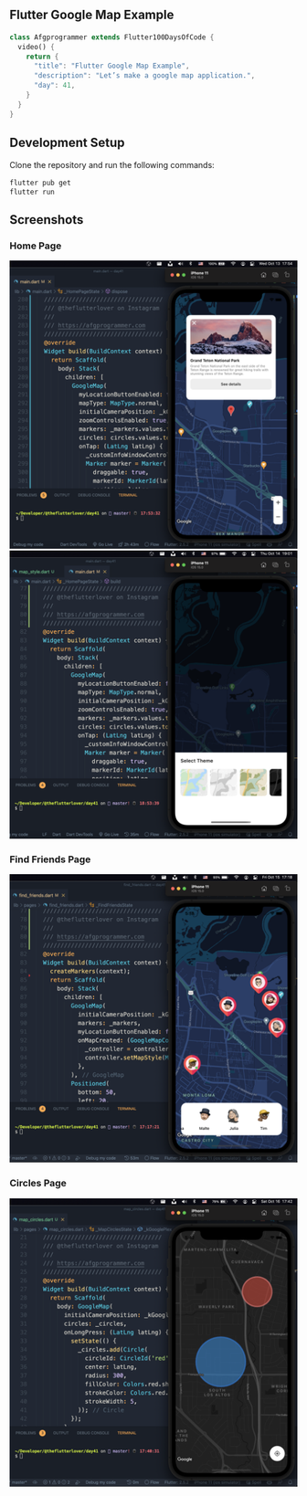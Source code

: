 ## Flutter Google Map Example

```dart
class Afgprogrammer extends Flutter100DaysOfCode {
  video() {
    return {
      "title": "Flutter Google Map Example",
      "description": "Let’s make a google map application.",
      "day": 41,
    }
  }
}
```


## Development Setup
Clone the repository and run the following commands:
```
flutter pub get
flutter run
```

## Screenshots

### Home Page
<img src="assets/screenshots/home-page.png" />
<img src="assets/screenshots/home-page-theme.png" />

### Find Friends Page
<img src="assets/screenshots/find-friends-page.png" />

### Circles Page
<img src="assets/screenshots/circles-page.png" />
